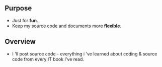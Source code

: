## Purpose
* Just for **fun**.
* Keep my source code and documents more **flexible**.
## Overview
* I 'll post source code - everything i 've learned about coding & source code from every IT book I've read.
